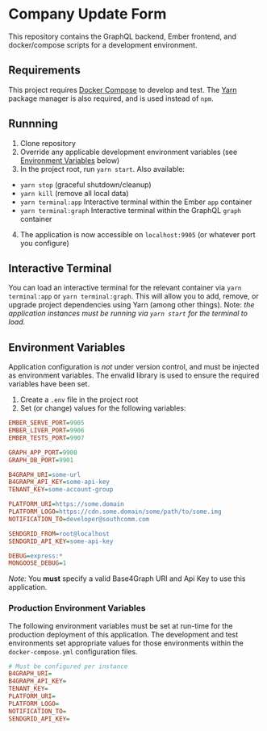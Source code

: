 # Company Update Form
This repository contains the GraphQL backend, Ember frontend, and docker/compose scripts for a development environment.

## Requirements
This project requires [Docker Compose](https://docs.docker.com/compose/overview/) to develop and test. The [Yarn](https://yarnpkg.com) package manager is also required, and is used instead of `npm`.

## Runnning
1. Clone repository
2. Override any applicable development environment variables (see [Environment Variables](#environment-variables) below)
3. In the project root, run `yarn start`. Also available:
  - `yarn stop` (graceful shutdown/cleanup)
  - `yarn kill` (remove all local data)
  - `yarn terminal:app` Interactive terminal within the Ember `app` container
  - `yarn terminal:graph` Interactive terminal within the GraphQL `graph` container
4. The application is now accessible on `localhost:9905` (or whatever port you configure)

## Interactive Terminal
You can load an interactive terminal for the relevant container via `yarn terminal:app` or `yarn terminal:graph`. This will allow you to add, remove, or upgrade project dependencies using Yarn (among other things). Note: _the application instances must be running via `yarn start` for the terminal to load._

## Environment Variables
Application configuration is *not* under version control, and must be injected as environment variables. The envalid library is used to ensure the required variables have been set.
1. Create a `.env` file in the project root
2. Set (or change) values for the following variables:
```ini
EMBER_SERVE_PORT=9905
EMBER_LIVER_PORT=9906
EMBER_TESTS_PORT=9907

GRAPH_APP_PORT=9900
GRAPH_DB_PORT=9901

B4GRAPH_URI=some-url
B4GRAPH_API_KEY=some-api-key
TENANT_KEY=some-account-group

PLATFORM_URI=https://some.domain
PLATFORM_LOGO=https://cdn.some.domain/some/path/to/some.img
NOTIFICATION_TO=developer@southcomm.com

SENDGRID_FROM=root@localhost
SENDGRID_API_KEY=some-api-key

DEBUG=express:*
MONGOOSE_DEBUG=1
```

*Note:* You **must** specify a valid Base4Graph URI and Api Key to use this application.

### Production Environment Variables
The following environment variables must be set at run-time for the production deployment of this application. The development and test environments set appropriate values for those environments within the `docker-compose.yml` configuration files.

```ini
# Must be configured per instance
B4GRAPH_URI=
B4GRAPH_API_KEY=
TENANT_KEY=
PLATFORM_URI=
PLATFORM_LOGO=
NOTIFICATION_TO=
SENDGRID_API_KEY=
```
